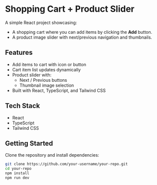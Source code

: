 # Shopping Cart + Product Slider

A simple React project showcasing:
- A shopping cart where you can add items by clicking the **Add** button.
- A product image slider with next/previous navigation and thumbnails.

## Features
- Add items to cart with icon or button
- Cart item list updates dynamically
- Product slider with:
  - Next / Previous buttons
  - Thumbnail image selection
- Built with React, TypeScript, and Tailwind CSS

## Tech Stack
- React
- TypeScript
- Tailwind CSS

## Getting Started
Clone the repository and install dependencies:

```bash
git clone https://github.com/your-username/your-repo.git
cd your-repo
npm install
npm run dev
